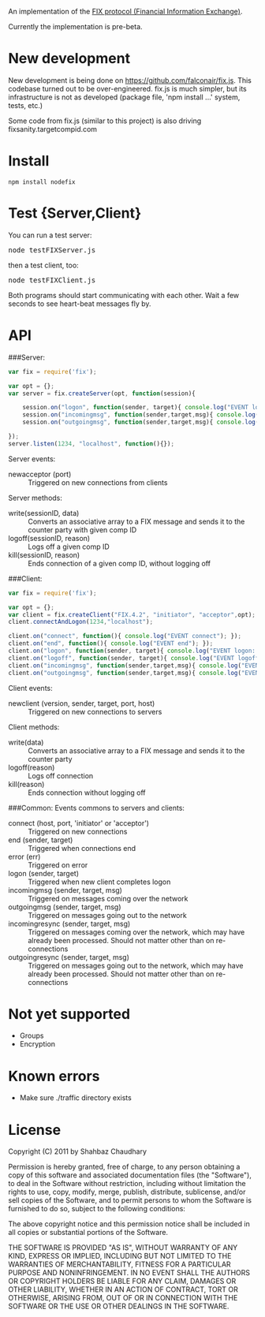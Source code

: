 An implementation of the [FIX protocol (Financial Information Exchange)](http://en.wikipedia.org/wiki/Financial_Information_eXchange).

Currently the implementation is pre-beta.

New development
====
New development is being done on https://github.com/falconair/fix.js.
This codebase turned out to be over-engineered. fix.js is much simpler, but its infrastructure is not as developed (package file, 'npm install ...' system, tests, etc.)

Some code from fix.js (similar to this project) is also driving fixsanity.targetcompid.com

Install
====

    npm install nodefix

Test {Server,Client}
============

You can run a test server:

<pre>
node testFIXServer.js
</pre>

then a test client, too:

<pre>
node testFIXClient.js
</pre>

Both programs should start communicating with each other.  Wait a few seconds to see
heart-beat messages fly by.

API
===

###Server:
```javascript
var fix = require('fix');

var opt = {};
var server = fix.createServer(opt, function(session){

    session.on("logon", function(sender, target){ console.log("EVENT logon: "+ sender + ", " + target); });
    session.on("incomingmsg", function(sender,target,msg){ console.log("Server incomingmsg: "+ JSON.stringify(msg)); });
    session.on("outgoingmsg", function(sender,target,msg){ console.log("Server outgoingmsg: "+ JSON.stringify(msg)); });

});
server.listen(1234, "localhost", function(){});
```

Server events:
<dl>
<dt>newacceptor (port)</dt>
<dd>Triggered on new connections from clients</dd>
</dl>

Server methods:
<dl>
<dt>write(sessionID, data)</dt>
<dd>Converts an associative array to a FIX message and sends it to the counter party with given comp ID</dd>

<dt>logoff(sessionID, reason)</dt>
<dd>Logs off a given comp ID</dd>

<dt>kill(sessionID, reason)</dt>
<dd>Ends connection of a given comp ID, without logging off</dd>
</dl>

###Client:
```javascript
var fix = require('fix');

var opt = {};
var client = fix.createClient("FIX.4.2", "initiator", "acceptor",opt);
client.connectAndLogon(1234,"localhost");

client.on("connect", function(){ console.log("EVENT connect"); });
client.on("end", function(){ console.log("EVENT end"); });
client.on("logon", function(sender, target){ console.log("EVENT logon: "+ sender + ", " + target); });
client.on("logoff", function(sender, target){ console.log("EVENT logoff: "+ sender + ", " + target); });
client.on("incomingmsg", function(sender,target,msg){ console.log("EVENT incomingmsg: "+ JSON.stringify(msg)); });
client.on("outgoingmsg", function(sender,target,msg){ console.log("EVENT outgoingmsg: "+ JSON.stringify(msg)); });

```
Client events:
<dl>
<dt>newclient (version, sender, target, port, host)</dt>
<dd>Triggered on new connections to servers</dd>
</dl>


Client methods:
<dl>
<dt>write(data)</dt>
<dd>Converts an associative array to a FIX message and sends it to the counter party</dd>

<dt>logoff(reason)</dt>
<dd>Logs off connection</dd>

<dt>kill(reason)</dt>
<dd>Ends connection without logging off</dd>
</dl>


###Common:
Events commons to servers and clients:
<dl>
<dt>connect (host, port, 'initiator' or 'acceptor')</dt>
<dd>Triggered on new connections </dd>

<dt>end (sender, target)</dt>
<dd>Triggered when connections end</dd>

<dt>error (err)</dt>
<dd>Triggered on error</dd>

<dt>logon (sender, target)</dt>
<dd>Triggered when new client completes logon</dd>

<dt>incomingmsg (sender, target, msg)</dt>
<dd>Triggered on messages coming over the network</dd>

<dt>outgoingmsg (sender, target, msg)</dt>
<dd>Triggered on messages going out to the network</dd>

<dt>incomingresync (sender, target, msg)</dt>
<dd>Triggered on messages coming over the network, which may have already been processed. Should not matter other than on re-connections</dd>

<dt>outgoingresync (sender, target, msg)</dt>
<dd>Triggered on messages going out to the network, which may have already been processed. Should not matter other than on re-connections</dd>
</dl>


Not yet supported
===========

* Groups
* Encryption


Known errors
===========

* Make sure ./traffic directory exists

License
=======
Copyright (C) 2011 by Shahbaz Chaudhary

Permission is hereby granted, free of charge, to any person obtaining a copy
of this software and associated documentation files (the "Software"), to deal
in the Software without restriction, including without limitation the rights
to use, copy, modify, merge, publish, distribute, sublicense, and/or sell
copies of the Software, and to permit persons to whom the Software is
furnished to do so, subject to the following conditions:

The above copyright notice and this permission notice shall be included in
all copies or substantial portions of the Software.

THE SOFTWARE IS PROVIDED "AS IS", WITHOUT WARRANTY OF ANY KIND, EXPRESS OR
IMPLIED, INCLUDING BUT NOT LIMITED TO THE WARRANTIES OF MERCHANTABILITY,
FITNESS FOR A PARTICULAR PURPOSE AND NONINFRINGEMENT. IN NO EVENT SHALL THE
AUTHORS OR COPYRIGHT HOLDERS BE LIABLE FOR ANY CLAIM, DAMAGES OR OTHER
LIABILITY, WHETHER IN AN ACTION OF CONTRACT, TORT OR OTHERWISE, ARISING FROM,
OUT OF OR IN CONNECTION WITH THE SOFTWARE OR THE USE OR OTHER DEALINGS IN
THE SOFTWARE.
